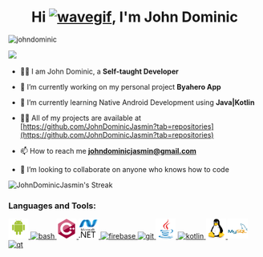 <h1 align="center">Hi <a href="https://emoji.gg/emoji/wavegif_1860"><img src="https://emoji.gg/assets/emoji/wavegif_1860.gif" width="64px" height="64px" alt="wavegif"></a>, I'm John Dominic</h1>
<p align="left"> <img src="https://komarev.com/ghpvc/?username=johndominic&label=Profile%20views&color=0e75b6&style=flat" alt="johndominic" /> </p>

![](https://github.com/JohnDominicJasmin/JohnDominicJasmin/blob/main/YTYL0J6.gif)
- 🧑‍🏫 I am John Dominic, a **Self-taught Developer**

- 🔭 I’m currently working on my personal project **Byahero App**

- 🌱 I’m currently learning Native Android Development using **Java|Kotlin** 

- 👨‍💻 All of my projects are available at [https://github.com/JohnDominicJasmin?tab=repositories](https://github.com/JohnDominicJasmin?tab=repositories)

- 📫 How to reach me **johndominicjasmin@gmail.com** 

- 👯 I’m looking to collaborate on anyone who knows how to code


![JohnDominicJasmin's Streak](https://github-readme-streak-stats.herokuapp.com/?user=JohnDominicJasmin&theme=vue-dark&hide_border=false)



<h3 align="left">Languages and Tools:</h3>
<p align="left"> <a href="https://developer.android.com" target="_blank"> <img src="https://raw.githubusercontent.com/devicons/devicon/master/icons/android/android-original-wordmark.svg" alt="android" width="40" height="40"/> </a> <a href="https://www.gnu.org/software/bash/" target="_blank"> <img src="https://www.vectorlogo.zone/logos/gnu_bash/gnu_bash-icon.svg" alt="bash" width="40" height="40"/> </a> <a href="https://www.w3schools.com/cpp/" target="_blank"> <img src="https://raw.githubusercontent.com/devicons/devicon/master/icons/cplusplus/cplusplus-original.svg" alt="cplusplus" width="40" height="40"/> </a> <a href="https://dotnet.microsoft.com/" target="_blank"> <img src="https://raw.githubusercontent.com/devicons/devicon/master/icons/dot-net/dot-net-original-wordmark.svg" alt="dotnet" width="40" height="40"/> </a> <a href="https://firebase.google.com/" target="_blank"> <img src="https://www.vectorlogo.zone/logos/firebase/firebase-icon.svg" alt="firebase" width="40" height="40"/> </a> <a href="https://git-scm.com/" target="_blank"> <img src="https://www.vectorlogo.zone/logos/git-scm/git-scm-icon.svg" alt="git" width="40" height="40"/> </a> <a href="https://www.java.com" target="_blank"> <img src="https://raw.githubusercontent.com/devicons/devicon/master/icons/java/java-original.svg" alt="java" width="40" height="40"/> </a> <a href="https://kotlinlang.org" target="_blank"> <img src="https://www.vectorlogo.zone/logos/kotlinlang/kotlinlang-icon.svg" alt="kotlin" width="40" height="40"/> </a> <a href="https://www.linux.org/" target="_blank"> <img src="https://raw.githubusercontent.com/devicons/devicon/master/icons/linux/linux-original.svg" alt="linux" width="40" height="40"/> </a> <a href="https://www.mysql.com/" target="_blank"> <img src="https://raw.githubusercontent.com/devicons/devicon/master/icons/mysql/mysql-original-wordmark.svg" alt="mysql" width="40" height="40"/> </a> <a href="https://www.qt.io/" target="_blank"> <img src="https://upload.wikimedia.org/wikipedia/commons/0/0b/Qt_logo_2016.svg" alt="qt" width="40" height="40"/> </a> </p>


